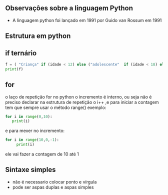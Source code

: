 
## Observaçôes sobre a linguagem Python
 * A linguagem python foi lançado em 1991 por Guido van Rossum em 1991

 ## Estrutura em python 
 
 ## if ternário 
 ```python
 f = ( "Criança" if (idade < 12) else ("adolescente"  if (idade < 18) else ("adulto" if (idade < 60) else "Experiente")))
print(f)
```
 ## for 
 
 o laço de repetiçâo for no python o incremento é interno, ou seja não é preciso declarar na estrutura de repetiçâo o i++ ,e para iniciar a contagem tem que sempre usar o método range() exemplo:
 
 ```python 
 for i in range(0,10):
    print(i)
 ```
 e para mexer no incremento:
 
 ```python
 for i in range(10,0,-1):
      print(i)
```
ele vai fazer a contagem de 10 até 1


## Sintaxe simples 
 * não é necessario colocar ponto e vírgula 
 * pode ser aspas duplas e aspas simples
 
   
